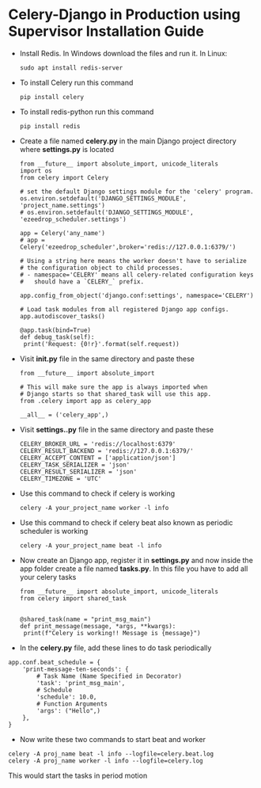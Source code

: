# Celery-Django in Production using Supervisor Installation Guide
 - Install Redis. In Windows download the files and run it. In Linux:
   ```
   sudo apt install redis-server
   ```
 - To install Celery run this command
   ```
   pip install celery
   ```
 - To install redis-python run this command
   ```
   pip install redis
   ```
 - Create a file named **celery.py** in the main Django project directory where **settings.py** is located
   ```
   from __future__ import absolute_import, unicode_literals
   import os
   from celery import Celery

   # set the default Django settings module for the 'celery' program.
   os.environ.setdefault('DJANGO_SETTINGS_MODULE', 'project_name.settings')
   # os.environ.setdefault('DJANGO_SETTINGS_MODULE', 'ezeedrop_scheduler.settings')

   app = Celery('any_name')
   # app = Celery('ezeedrop_scheduler',broker='redis://127.0.0.1:6379/')

   # Using a string here means the worker doesn't have to serialize
   # the configuration object to child processes.
   # - namespace='CELERY' means all celery-related configuration keys
   #   should have a `CELERY_` prefix.

   app.config_from_object('django.conf:settings', namespace='CELERY')
   
   # Load task modules from all registered Django app configs.
   app.autodiscover_tasks()

   @app.task(bind=True)
   def debug_task(self):
   	print('Request: {0!r}'.format(self.request))
   ```   
   
 - Visit **__init__.py** file in the same directory and paste these
   ```
   from __future__ import absolute_import

   # This will make sure the app is always imported when
   # Django starts so that shared_task will use this app.
   from .celery import app as celery_app

   __all__ = ('celery_app',)
   ```   
 - Visit **settings..py** file in the same directory and paste these
   ```
   CELERY_BROKER_URL = 'redis://localhost:6379'
   CELERY_RESULT_BACKEND = 'redis://127.0.0.1:6379/'
   CELERY_ACCEPT_CONTENT = ['application/json']
   CELERY_TASK_SERIALIZER = 'json'
   CELERY_RESULT_SERIALIZER = 'json'
   CELERY_TIMEZONE = 'UTC'
   ```   
 - Use this command to check if celery is working
   ```
   celery -A your_project_name worker -l info
   ```
 - Use this command to check if celery beat also known as periodic scheduler is working
   ```
   celery -A your_project_name beat -l info
   ```
 - Now create an Django app, register it in **settings.py** and now inside the app folder create a file named **tasks.py**. In this file you have to add all your celery tasks
   ```
   from __future__ import absolute_import, unicode_literals
   from celery import shared_task
   
   
   @shared_task(name = "print_msg_main")
   def print_message(message, *args, **kwargs):
    print(f"Celery is working!! Message is {message}")
   ```
  - In the **celery.py** file, add these lines to do task periodically
   ```
   app.conf.beat_schedule = {
       'print-message-ten-seconds': {
           # Task Name (Name Specified in Decorator)
           'task': 'print_msg_main',  
           # Schedule      
           'schedule': 10.0,
           # Function Arguments 
           'args': ("Hello",) 
       },
   } 
   ```
  - Now write these two commands to start beat and worker
   ```
   celery -A proj_name beat -l info --logfile=celery.beat.log
   celery -A proj_name worker -l info --logfile=celery.log
   ```
   
   This would start the tasks in period motion
  

































